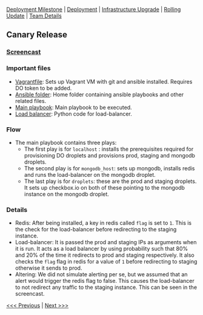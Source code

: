 [Deployment Milestone](../README.md) | [Deployment](/deployment/deployment.md) | [Infrastructure Upgrade](/infrastructure-upgrade/infra-upgrade.md) | [Rolling Update](/rolling-update/rol-update.md) | [Team Details](../Team.md)

Canary Release
----------------------------------

### [Screencast](https://youtu.be/8o2SPzzmVuQ)

### Important files
- [Vagrantfile](https://github.ncsu.edu/sjha5/Deployment/blob/master/canary-release/Vagrantfile): Sets up Vagrant VM with git and ansible installed. Requires DO token to be added.
- [Ansible folder](https://github.ncsu.edu/sjha5/Deployment/blob/master/canary-release/ansible): Home folder containing ansible playbooks and other related files.
- [Main playbook](https://github.ncsu.edu/sjha5/Deployment/blob/master/canary-release/ansible/main.yml): Main playbook to be executed.
- [Load balancer](https://github.ncsu.edu/sjha5/Deployment/blob/master/canary-release/ansible/roles/load-balancer/files/lb.py): Python code for load-balancer.

### Flow
- The main playbook contains three plays:
  - The first play is for `localhost` : installs the prerequisites required for provisioning DO droplets and provisions prod, staging and mongodb droplets.
  - The second play is for `mongodb_host`: sets up mongodb, installs redis and runs the load-balancer on the mongodb droplet.
  - The last play is for `droplets`: these are the prod and staging droplets. It sets up checkbox.io on both of these pointing to the mongodb instance on the mongodb droplet.

### Details
- Redis: After being installed, a key in redis called `flag` is set to `1`. This is the check for the load-balancer before redirecting to the staging instance.
- Load-balancer: It is passed the prod and staging IPs as arguments when it is run. It acts as a load balancer by using probability such that 80% and 20% of the time it redirects to prod and staging respectively. It also checks the `flag` flag in redis for a value of `1` before redirecting to staging otherwise it sends to prod.
- Altering: We did not simulate alerting per se, but we assumed that an alert would trigger the redis flag to false. This causes the load-balancer to not redirect any traffic to the staging instance. This can be seen in the screencast.

[<<< Previous](/infrastructure-upgrade/infra-upgrade.md) | [Next >>>](/rolling-update/rol-update.md)